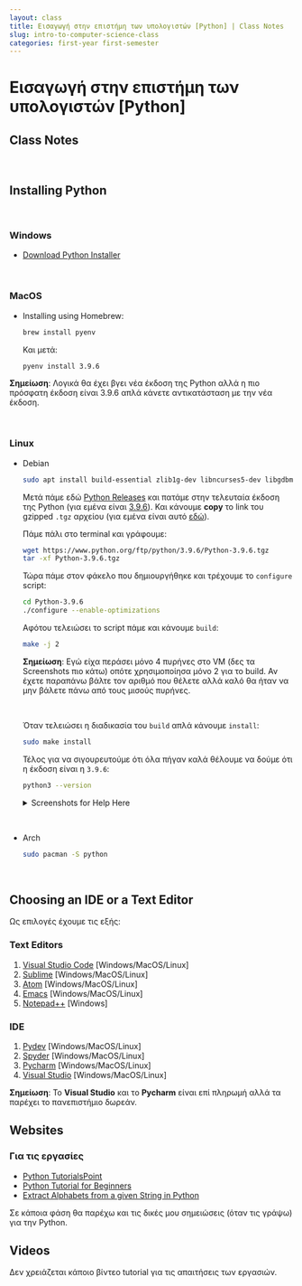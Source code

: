 ```yaml
---
layout: class
title: Εισαγωγή στην επιστήμη των υπολογιστών [Python] | Class Notes
slug: intro-to-computer-science-class
categories: first-year first-semester
---
```


# Εισαγωγή στην επιστήμη των υπολογιστών [Python]

## Class Notes

<br />

## Installing Python

<br />

### Windows
* [Download Python Installer](https://www.python.org/downloads/release/python-396/)

<br />

### MacOS

* Installing using Homebrew:
	
  ```bash
  brew install pyenv
  ```

  Και μετά:

  ```bash
  pyenv install 3.9.6
  ```

**Σημείωση**: Λογικά θα έχει βγει νέα έκδοση της Python αλλά η πιο πρόσφατη έκδοση είναι 3.9.6 απλά κάνετε αντικατάσταση με την νέα έκδοση.

<br />

### Linux

* Debian
	
	```bash
  sudo apt install build-essential zlib1g-dev libncurses5-dev libgdbm-dev libnss3-dev libssl-dev libsqlite3-dev libreadline-dev libffi-dev curl libbz2-dev
	```
	Μετά πάμε εδώ [Python Releases](https://www.python.org/ftp/python/) και πατάμε στην τελευταία έκδοση της Python (για εμένα είναι [3.9.6](https://www.python.org/ftp/python/3.9.6/)). Και κάνουμε **copy** το link του gzipped `.tgz` αρχείου (για εμένα είναι αυτό [εδώ](https://www.python.org/ftp/python/3.9.6/Python-3.9.6.tgz)).
	
	Πάμε πάλι στο terminal και γράφουμε: 
	
	```bash
	wget https://www.python.org/ftp/python/3.9.6/Python-3.9.6.tgz
	tar -xf Python-3.9.6.tgz
	```
	
	Τώρα πάμε στον φάκελο που δημιουργήθηκε και τρέχουμε το `configure` script:
	
	```bash
	cd Python-3.9.6
	./configure --enable-optimizations
	```
	
	Αφότου τελειώσει το script πάμε και κάνουμε `build`:
	
	```bash
	make -j 2
	```
	
	**Σημείωση**: Εγώ είχα περάσει μόνο $4$ πυρήνες στο VM (δες τα Screenshots πιο κάτω) οπότε χρησιμοποίησα μόνο $2$ για το build. Αν έχετε παραπάνω βάλτε τον αριθμό που θέλετε αλλά καλό θα ήταν να μην βάλετε πάνω από τους μισούς πυρήνες. 
	
	<br>
	
	Όταν τελειώσει η διαδικασία του `build` απλά κάνουμε `install`: 
	
	```bash
	sudo make install
	```
	
	Τέλος για να σιγουρευτούμε ότι όλα πήγαν καλά θέλουμε να δούμε ότι η έκδοση είναι η `3.9.6`:
	
	```bash
	python3 --version
	```
	
	
	<details>
	 <summary>Screenshots for Help Here</summary>
	 <br>
	  1.
	 <img src="https://www.dropbox.com/s/dx8ha4mlnljx1zn/update.png?raw=1" alt="update.png" width="100%"/>

    2.
   <img src="https://www.dropbox.com/s/lpdkkeq7s3821hx/build.png?raw=1" alt="build.png" width="100%"/>

	3.
   <img src="https://www.dropbox.com/s/xv9t4zuu8pnlrz3/wget.png?raw=1" alt="wget.png" width="100%"/>

	4.
    <img src="https://www.dropbox.com/s/mzzxul5c2g1x0kn/tar.png?raw=1" alt="tar.png" width="100%"/>

	5.
	<img src="https://www.dropbox.com/s/6nu3sfcreanzdn3/cd_Python.png?raw=1" alt="cd_Python.png" width="100%"/>
	
	6.
	<img src="https://www.dropbox.com/s/sfc405ey0ru26zz/configure.png?raw=1" alt="configure.png" width="100%"/>

	7.
	<img src="https://www.dropbox.com/s/ir8f5xb50lnnxgv/make.png?raw=1" alt="make.png" width="100%"/>

	8.
	<img src="https://www.dropbox.com/s/xeftiwwo3habjiz/install.png?raw=1" alt="install.png" width="100%"/>

	9.
	<img src="https://www.dropbox.com/s/7l5qur4yqg8f3hm/version.png?raw=1" alt="version.png" width="100%"/>

	</details>

<br/>


* Arch

	```bash
	sudo pacman -S python
	```

<br />

## Choosing an IDE or a Text Editor

Ως επιλογές έχουμε τις εξής:

### Text Editors
1. [Visual Studio Code](https://code.visualstudio.com/#alt-downloads) [Windows/MacOS/Linux]
2. [Sublime](https://www.sublimetext.com/download) [Windows/MacOS/Linux]
3. [Atom](https://atom.io/) [Windows/MacOS/Linux]
4. [Emacs](https://www.gnu.org/software/emacs/) [Windows/MacOS/Linux]
5. [Notepad++](https://notepad-plus-plus.org/) [Windows]

### IDE

1. [Pydev](https://www.pydev.org/) [Windows/MacOS/Linux]
2. [Spyder](https://www.spyder-ide.org/) [Windows/MacOS/Linux]
3. [Pycharm](https://www.jetbrains.com/pycharm/) [Windows/MacOS/Linux]
4. [Visual Studio](https://visualstudio.microsoft.com/vs/) [Windows/MacOS/Linux]

**Σημείωση**: Το **Visual Studio** και το **Pycharm** είναι επί πληρωμή αλλά τα παρέχει το πανεπιστήμιο δωρεάν.

## Websites

### Για τις εργασίες

* [Python TutorialsPoint](https://www.tutorialspoint.com/python/index.htm)
* [Python Tutorial for Beginners](https://www.guru99.com/python-tutorials.html)
* [Extract Alphabets from a given String in Python](https://www.studytonight.com/post/how-to-extract-alphabets-from-a-given-string-in-python)

Σε κάποια φάση θα παρέχω και τις δικές μου σημειώσεις (όταν τις γράψω) για την Python. 

## Videos

Δεν χρειάζεται κάποιο βίντεο tutorial για τις απαιτήσεις των εργασιών.